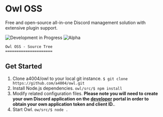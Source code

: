 # Owl OSS
Free and open-source all-in-one Discord management solution with extensive plugin support.

<p>
  <img alt="Development in Progress" src="https://img.shields.io/static/v1?label=Development&message=In%20Progress&color=limegreen&style=flat-square&logo=node.js&logoColor=white"/>
  <img alt="Alpha" src="https://img.shields.io/static/v1?label=Latest&message=N/A&color=brown&style=flat-square"/>
</p>

```
Owl OSS - Source Tree
=====================
```

## Get Started
1. Clone a4004/owl to your local git instance. `$ git clone https://github.com/a4004/owl.git`
2. Install Node.js dependencies. `owl/src/$ npm install`
3. Modify related configuration files. **Please note you will need to create your own Discord application on the [developer](https://discord.com/developers/) portal in order to obtain your own application token and client ID.**.
4. Start Owl. `ow/src/$ node .`

